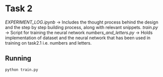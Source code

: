 # Task 2

*EXPERIMENT_LOG.ipynb* -> Includes the thought process behind the design and the step by step building process, along with relevant snippets.
*train.py* -> Script for training the neural network
*numbers_and_letters.py* -> Holds implementation of dataset and the neural network that has been used in training on task2.1 i.e. numbers and letters.

## Running

``` sh
python train.py
```
